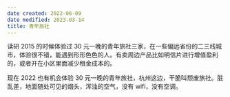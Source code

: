 ```yaml
---
date created: 2022-06-09
date modified: 2023-03-14
title: 青年旅社
---
```


读研 2015 的时候体验过 30 元一晚的青年旅社三家，在一些偏远省份的二三线城市，体验很不错，能遇到形形色色的人。有卖周边产品比如明信片进行增值盈利的，或者开在小区里面减少租金成本的。

现在 2022 也有机会体验 30 元一晚的青年旅社，杭州这边，干脆叫颓废旅社。脏乱差，地面随处可见的烟头，浑浊的空气，没有 wifi，没有空调。
